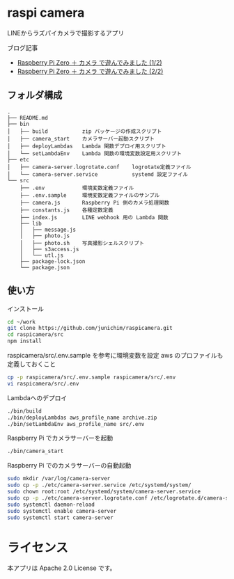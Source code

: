 # raspi camera
LINEからラズパイカメラで撮影するアプリ

ブログ記事
* [Raspberry Pi Zero ＋ カメラ で遊んでみました (1/2)](https://blog.mori-soft.com/entry/2019/11/23/231853)
* [Raspberry Pi Zero ＋ カメラ で遊んでみました (2/2)](https://blog.mori-soft.com/entry/2019/11/23/231949)

## フォルダ構成

```
.
├── README.md        
├── bin
│   ├── build           zip パッケージの作成スクリプト
│   ├── camera_start    カメラサーバー起動スクリプト
│   ├── deployLambdas   Lambda 関数デプロイ用スクリプト
│   └── setLambdaEnv    Lambda 関数の環境変数設定用スクリプト
├── etc
│   ├── camera-server.logrotate.conf    logrotate定義ファイル
│   └── camera-server.service           systemd 設定ファイル
└── src
    ├── .env            環境変数定義ファイル
    ├── .env.sample     環境変数定義ファイルのサンプル
    ├── camera.js       Raspberry Pi 側のカメラ処理関数
    ├── constants.js    各種定数定義
    ├── index.js        LINE webhook 用の Lambda 関数
    ├── lib
    │   ├── message.js
    │   ├── photo.js
    │   ├── photo.sh    写真撮影シェルスクリプト
    │   ├── s3access.js
    │   └── utl.js
    ├── package-lock.json    
    └── package.json
```

## 使い方

インストール
```bash
cd ~/work
git clone https://github.com/junichim/raspicamera.git
cd raspicamera/src
npm install
```

raspicamera/src/.env.sample を参考に環境変数を設定
aws のプロファイルも定義しておくこと
```bash
cp -p raspicamera/src/.env.sample raspicamera/src/.env
vi raspicamera/src/.env
```

Lambdaへのデプロイ
```bash
./bin/build
./bin/deployLambdas aws_profile_name archive.zip
./bin/setLambdaEnv aws_profile_name src/.env
```

Raspberry Pi でカメラサーバーを起動
```bash
./bin/camera_start
```

Raspberry Pi でのカメラサーバーの自動起動
```bash
sudo mkdir /var/log/camera-server
sudo cp -p ./etc/camera-server.service /etc/systemd/system/
sudo chown root:root /etc/systemd/system/camera-server.service
sudo cp -p ./etc/camera-server.logrotate.conf /etc/logrotate.d/camera-server
sudo systemctl daemon-reload
sudo systemctl enable camera-server
sudo systemctl start camera-server
```

# ライセンス
本アプリは Apache 2.0 License です。

